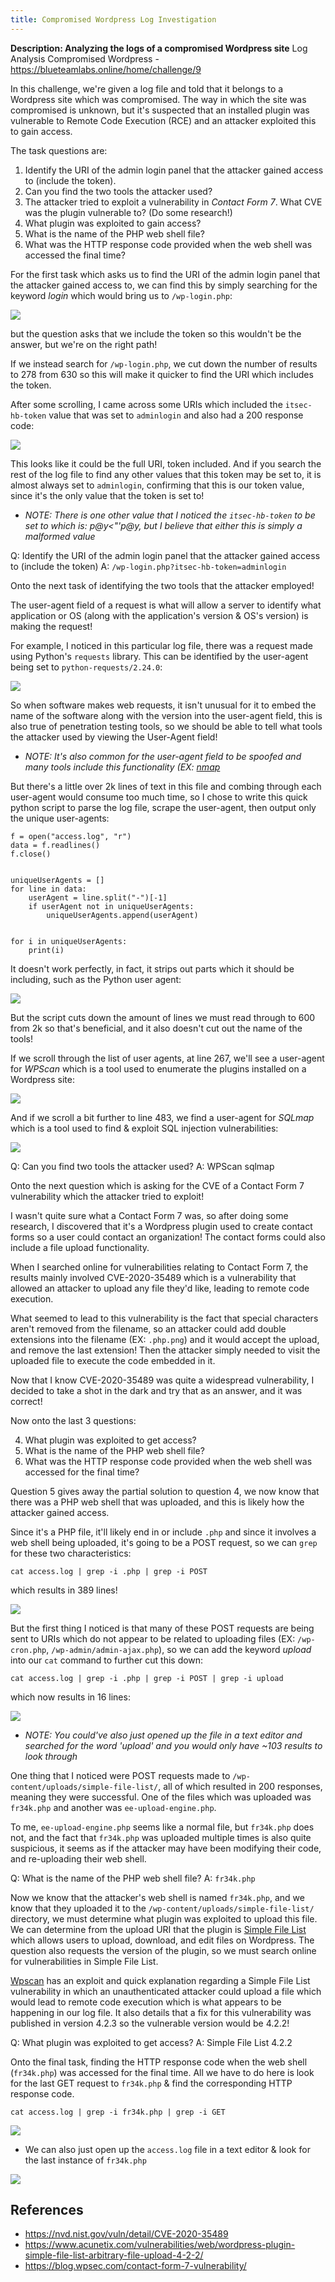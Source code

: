 ```yaml
---
title: Compromised Wordpress Log Investigation
---
```


**Description: Analyzing the logs of a compromised Wordpress site**
Log Analysis Compromised Wordpress - https://blueteamlabs.online/home/challenge/9

In this challenge, we're given a log file and told that it belongs to a Wordpress site which was compromised. The way in which the site was compromised is unknown, but it's suspected that an installed plugin was vulnerable to Remote Code Execution (RCE) and an attacker exploited this to gain access.

The task questions are:

1. Identify the URI of the admin login panel that the attacker gained access to (include the token).
2. Can you find the two tools the attacker used?
3. The attacker tried to exploit a vulnerability in *Contact Form 7*. What CVE was the plugin vulnerable to? (Do some research!)
4. What plugin was exploited to gain access?
5. What is the name of the PHP web shell file?
6. What was the HTTP response code provided when the web shell was accessed the final time?

For the first task which asks us to find the URI of the admin login panel that the attacker gained access to, we can find this by simply searching for the keyword *login* which would bring us to `/wp-login.php`:

![](https://i.imgur.com/ZSjuIrW.png)

but the question asks that we include the token so this wouldn't be the answer, but we're on the right path!

If we instead search for `/wp-login.php`, we cut down the number of results to 278 from 630 so this will make it quicker to find the URI which includes the token.

After some scrolling, I came across some URIs which included the `itsec-hb-token` value that was set to `adminlogin` and also had a 200 response code:

![](https://i.imgur.com/hBQ89K2.png)

This looks like it could be the full URI, token included. And if you search the rest of the log file to find any other values that this token may be set to, it is almost always set to `adminlogin`, confirming that this is our token value, since it's the only value that the token is set to!

* *NOTE: There is one other value that I noticed the `itsec-hb-token` to be set to which is: p@y<\"'p@y, but I believe that either this is simply a malformed value*

Q: Identify the URI of the admin login panel that the attacker gained access to (include the token)
A: `/wp-login.php?itsec-hb-token=adminlogin`

Onto the next task of identifying the two tools that the attacker employed!

The user-agent field of a request is what will allow a server to identify what application or OS (along with the application's version & OS's version) is making the request!

For example, I noticed in this particular log file, there was a request made using Python's `requests` library. This can be identified by the user-agent being set to `python-requests/2.24.0`:

![](https://i.imgur.com/WU7O5ey.png)

So when software makes web requests, it isn't unusual for it to embed the name of the software along with the version into the user-agent field, this is also true of penetration testing tools, so we should be able to tell what tools the attacker used by viewing the User-Agent field!

* *NOTE: It's also common for the user-agent field to be spoofed and many tools include this functionality (EX: [nmap](https://www.infosecmatter.com/nmap-nse-library/?nse=http-useragent-tester)*

But there's a little over 2k lines of text in this file and combing through each user-agent would consume too much time, so I chose to write this quick python script to parse the log file, scrape the user-agent, then output only the unique user-agents:

```python3
f = open("access.log", "r")
data = f.readlines()
f.close()


uniqueUserAgents = []
for line in data:
    userAgent = line.split("-")[-1]
    if userAgent not in uniqueUserAgents:
        uniqueUserAgents.append(userAgent)


for i in uniqueUserAgents:
    print(i)
```

It doesn't work perfectly, in fact, it strips out parts which it should be including, such as the Python user agent:

![](https://i.imgur.com/G7ZDGGe.png)

But the script cuts down the amount of lines we must read through to 600 from 2k so that's beneficial, and it also doesn't cut out the name of the tools!

If we scroll through the list of user agents, at line 267, we'll see a user-agent for *WPScan* which is a tool used to enumerate the plugins installed on a Wordpress site:

![](https://i.imgur.com/FRdIBXH.png)

And if we scroll a bit further to line 483, we find a user-agent for *SQLmap* which is a tool used to find & exploit SQL injection vulnerabilities:

![](https://i.imgur.com/BA4VOV4.png)

Q: Can you find two tools the attacker used?
A: WPScan sqlmap

Onto the next question which is asking for the CVE of a Contact Form 7 vulnerability which the attacker tried to exploit!

I wasn't quite sure what a Contact Form 7 was, so after doing some research, I discovered that it's a Wordpress plugin used to create contact forms so a user could contact an organization! The contact forms could also include a file upload functionality.

When I searched online for vulnerabilities relating to Contact Form 7, the results mainly involved CVE-2020-35489 which is a vulnerability that allowed an attacker to upload any file they'd like, leading to remote code execution.

What seemed to lead to this vulnerability is the fact that special characters aren't removed from the filename, so an attacker could add double extensions into the filename (EX: `.php.png`) and it would accept the upload, and remove the last extension! Then the attacker simply needed to visit the uploaded file to execute the code embedded in it.

Now that I know CVE-2020-35489 was quite a widespread vulnerability, I decided to take a shot in the dark and try that as an answer, and it was correct!

Now onto the last 3 questions:

4. What plugin was exploited to get access?
5. What is the name of the PHP web shell file?
6. What was the HTTP response code provided when the web shell was accessed for the final time?

Question 5 gives away the partial solution to question 4, we now know that there was a PHP web shell that was uploaded, and this is likely how the attacker gained access.

Since it's a PHP file, it'll likely end in or include `.php` and since it involves a web shell being uploaded, it's going to be a POST request, so we can `grep` for these two characteristics:

`cat access.log | grep -i .php | grep -i POST`

which results in 389 lines!

![](https://i.imgur.com/CqRpNl6.png)

But the first thing I noticed is that many of these POST requests are being sent to URIs which do not appear to be related to uploading files (EX: `/wp-cron.php`, `/wp-admin/admin-ajax.php`), so we can add the keyword *upload* into our `cat` command to further cut this down:

`cat access.log | grep -i .php | grep -i POST | grep -i upload`

which now results in 16 lines:

![](https://i.imgur.com/ggCqDGh.png)

* *NOTE: You could've also just opened up the file in a text editor and searched for the word 'upload' and you would only have ~103 results to look through*

One thing that I noticed were POST requests made to `/wp-content/uploads/simple-file-list/`, all of which resulted in 200 responses, meaning they were successful. One of the files which was uploaded was `fr34k.php` and another was `ee-upload-engine.php`. 

To me, `ee-upload-engine.php` seems like a normal file, but `fr34k.php` does not, and the fact that `fr34k.php` was uploaded multiple times is also quite suspicious, it seems as if the attacker may have been modifying their code, and re-uploading their web shell.

Q: What is the name of the PHP web shell file?
A: `fr34k.php`

Now we know that the attacker's web shell is named `fr34k.php`, and we know that they uploaded it to the `/wp-content/uploads/simple-file-list/` directory, we must determine what plugin was exploited to upload this file. We can determine from the upload URI that the plugin is [Simple File List](https://wordpress.org/plugins/simple-file-list/) which allows users to upload, download, and edit files on Wordpress. The question also requests the version of the plugin, so we must search online for vulnerabilities in Simple File List.

[Wpscan](https://wpscan.com/vulnerability/10192) has an exploit and quick explanation regarding a Simple File List vulnerability in which an unauthenticated attacker could upload a file which would lead to remote code execution which is what appears to be happening in our log file. It also details that a fix for this vulnerability was published in version 4.2.3 so the vulnerable version would be 4.2.2!

Q: What plugin was exploited to get access?
A: Simple File List 4.2.2

Onto the final task, finding the HTTP response code when the web shell (`fr34k.php`) was accessed for the final time. All we have to do here is look for the last GET request to `fr34k.php` & find the corresponding HTTP response code.

`cat access.log | grep -i fr34k.php | grep -i GET`

![](https://i.imgur.com/WM3mmlz.png)

* We can also just open up the `access.log` file in a text editor & look for the last instance of `fr34k.php`

![](https://i.imgur.com/kXylq73.png)

## References

* https://nvd.nist.gov/vuln/detail/CVE-2020-35489
* https://www.acunetix.com/vulnerabilities/web/wordpress-plugin-simple-file-list-arbitrary-file-upload-4-2-2/
* https://blog.wpsec.com/contact-form-7-vulnerability/

